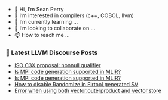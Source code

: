 - 👋 Hi, I’m Sean Perry
- 👀 I’m interested in compilers (c++, COBOL, llvm)
- 🌱 I’m currently learning ...
- 💞️ I’m looking to collaborate on ...
- 📫 How to reach me ...

<!---
s66perry/s66perry is a ✨ special ✨ repository because its `README.md` (this file) appears on your GitHub profile.
You can click the Preview link to take a look at your changes.
--->
### 📕 Latest LLVM Discourse Posts

<!-- DISCOURSE-LLVM:START -->
- [ISO C3X proposal: nonnull qualifier](https://discourse.llvm.org/t/iso-c3x-proposal-nonnull-qualifier/59269?page=5#post_92)
- [Is MPI code generation supported in MLIR?](https://discourse.llvm.org/t/is-mpi-code-generation-supported-in-mlir/65992#post_2)
- [Is MPI code generation supported in MLIR?](https://discourse.llvm.org/t/is-mpi-code-generation-supported-in-mlir/65992#post_1)
- [How to disable Randomize in Firtool generated SV](https://discourse.llvm.org/t/how-to-disable-randomize-in-firtool-generated-sv/65990#post_1)
- [Error when using both vector.outerproduct and vector.store](https://discourse.llvm.org/t/error-when-using-both-vector-outerproduct-and-vector-store/65989#post_1)
<!-- DISCOURSE-LLVM:END -->
